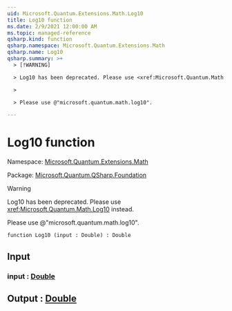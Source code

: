 ```yaml
---
uid: Microsoft.Quantum.Extensions.Math.Log10
title: Log10 function
ms.date: 2/9/2021 12:00:00 AM
ms.topic: managed-reference
qsharp.kind: function
qsharp.namespace: Microsoft.Quantum.Extensions.Math
qsharp.name: Log10
qsharp.summary: >+
  > [!WARNING]

  > Log10 has been deprecated. Please use <xref:Microsoft.Quantum.Math.Log10> instead.

  >

  > Please use @"microsoft.quantum.math.log10".

---
```


# Log10 function

Namespace: [Microsoft.Quantum.Extensions.Math](xref:Microsoft.Quantum.Extensions.Math)

Package: [Microsoft.Quantum.QSharp.Foundation](https://nuget.org/packages/Microsoft.Quantum.QSharp.Foundation)


> [!WARNING]
> Log10 has been deprecated. Please use <xref:Microsoft.Quantum.Math.Log10> instead.
>
> Please use @"microsoft.quantum.math.log10".



```qsharp
function Log10 (input : Double) : Double
```


## Input

### input : [Double](xref:microsoft.quantum.lang-ref.double)





## Output : [Double](xref:microsoft.quantum.lang-ref.double)

